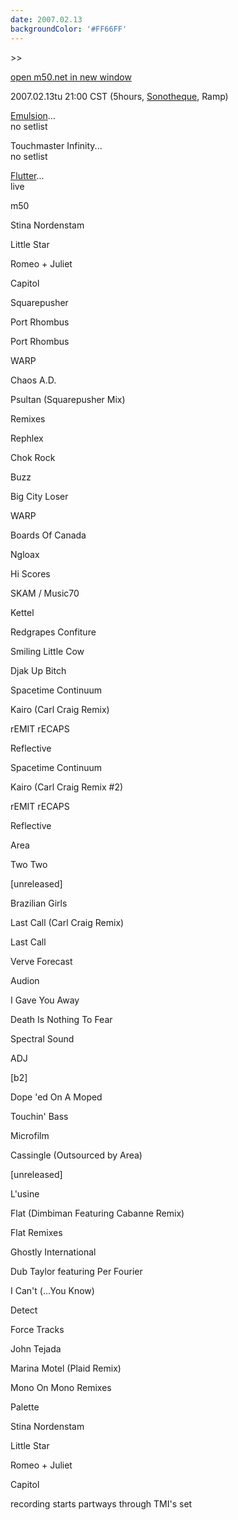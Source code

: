 ```yaml
---
date: 2007.02.13
backgroundColor: '#FF66FF'
---
```


\>>

[open m50.net in new window](http://m50.net/)

2007.02.13tu 21:00 CST (5hours, [Sonotheque](http://www.sonotheque.org/), Ramp)  

[Emulsion](http://www.emulsionmusic.com/)...  
no setlist  

Touchmaster Infinity...  
no setlist  

[Flutter](http://www.fluttermusic.com/)...  
live  

m50  

Stina Nordenstam

Little Star

Romeo + Juliet

Capitol

Squarepusher

Port Rhombus

Port Rhombus

WARP

Chaos A.D.

Psultan (Squarepusher Mix)

Remixes

Rephlex

Chok Rock

Buzz

Big City Loser

WARP

Boards Of Canada

Ngloax

Hi Scores

SKAM / Music70

Kettel

Redgrapes Confiture

Smiling Little Cow

Djak Up Bitch

Spacetime Continuum

Kairo (Carl Craig Remix)

rEMIT rECAPS

Reflective

Spacetime Continuum

Kairo (Carl Craig Remix #2)

rEMIT rECAPS

Reflective

Area

Two Two

\[unreleased\]

Brazilian Girls

Last Call (Carl Craig Remix)

Last Call

Verve Forecast

Audion

I Gave You Away

Death Is Nothing To Fear

Spectral Sound

ADJ

\[b2\]

Dope 'ed On A Moped

Touchin' Bass

Microfilm

Cassingle (Outsourced by Area)

\[unreleased\]

L'usine

Flat (Dimbiman Featuring Cabanne Remix)

Flat Remixes

Ghostly International

Dub Taylor featuring Per Fourier

I Can't (...You Know)

Detect

Force Tracks

John Tejada

Marina Motel (Plaid Remix)

Mono On Mono Remixes

Palette

Stina Nordenstam

Little Star

Romeo + Juliet

Capitol

recording starts partways through TMI's set